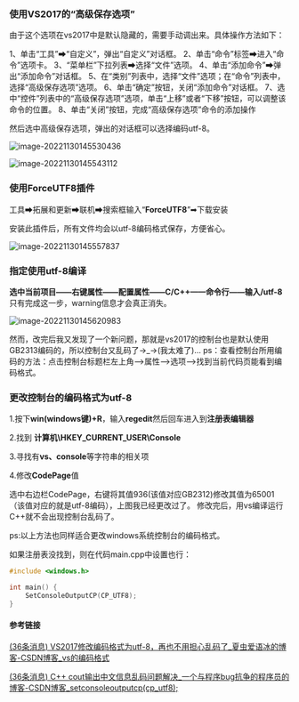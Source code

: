 ### 使用VS2017的“高级保存选项”

由于这个选项在vs2017中是默认隐藏的，需要手动调出来。具体操作方法如下：

1、单击“工具”➡“自定义”，弹出“自定义”对话框。
2、单击“命令”标签➡进入“命令”选项卡。
3、“菜单栏”下拉列表➡选择“文件”选项。
4、单击“添加命令”➡弹出“添加命令”对话框。
5、在“类别”列表中，选择“文件”选项；在“命令”列表中，选择“高级保存选项”选项。
6、单击“确定”按钮，关闭“添加命令”对话框。
7、选中“控件”列表中的“高级保存选项”选项，单击“上移”或者“下移”按钮，可以调整该命令的位置。
8、单击“关闭”按钮，完成“高级保存选项”命令的添加操作

然后选中高级保存选项，弹出的对话框可以选择编码utf-8。

![image-20221130145530436](https://hanbabang-1311741789.cos.ap-chengdu.myqcloud.com/Pics/image-20221130145530436.png)

![image-20221130145543112](https://hanbabang-1311741789.cos.ap-chengdu.myqcloud.com/Pics/image-20221130145543112.png)

### **使用ForceUTF8插件**

工具➡拓展和更新➡联机➡搜索框输入“**ForceUTF8**”➡下载安装

安装此插件后，所有文件均会以utf-8编码格式保存，方便省心。

![image-20221130145557837](https://hanbabang-1311741789.cos.ap-chengdu.myqcloud.com/Pics/image-20221130145557837.png)

### **指定使用utf-8编译**

**选中当前项目——右键属性——配置属性——C/C++——命令行——输入/utf-8**
只有完成这一步，warning信息才会真正消失。

![image-20221130145620983](https://hanbabang-1311741789.cos.ap-chengdu.myqcloud.com/Pics/image-20221130145620983.png)

然而，改完后我又发现了一个新问题，那就是vs2017的控制台也是默认使用GB2313编码的，所以控制台又乱码了→_→(我太难了)…
ps：查看控制台所用编码的方法：点击控制台标题栏左上角–>属性–>选项–>找到当前代码页能看到编码格式。

### 更改控制台的编码格式为utf-8

1.按下**win(windows键)+R**，输入**regedit**然后回车进入到**注册表编辑器**

2.找到 **计算机\HKEY_CURRENT_USER\Console**

3.寻找有**vs、console**等字符串的相关项

4.修改**CodePage**值

选中右边栏CodePage，右键将其值936(该值对应GB2312)修改其值为65001（该值对应的就是utf-8编码），上图我已经更改过了。
修改完后，用vs编译运行C++就不会出现控制台乱码了。

ps:以上方法也同样适合更改windows系统控制台的编码格式。

如果注册表没找到，则在代码main.cpp中设置也行：

```cpp
#include <windows.h>

int main() {
    SetConsoleOutputCP(CP_UTF8);
}
```

#### 参考链接

[(36条消息) VS2017修改编码格式为utf-8，再也不用担心乱码了_夏虫爱语冰的博客-CSDN博客_vs的编码格式](https://blog.csdn.net/Love_Point/article/details/105658241)

[(36条消息) C++ cout输出中文信息乱码问题解决_一个与程序bug抗争的程序员的博客-CSDN博客_setconsoleoutputcp(cp_utf8);](https://blog.csdn.net/qq_42416602/article/details/124370399)

